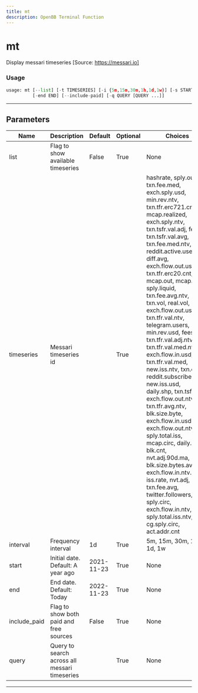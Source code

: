 ```yaml
---
title: mt
description: OpenBB Terminal Function
---
```


# mt

Display messari timeseries [Source: https://messari.io]

### Usage

```python
usage: mt [--list] [-t TIMESERIES] [-i {5m,15m,30m,1h,1d,1w}] [-s START]
          [-end END] [--include-paid] [-q QUERY [QUERY ...]]
```

---

## Parameters

| Name | Description | Default | Optional | Choices |
| ---- | ----------- | ------- | -------- | ------- |
| list | Flag to show available timeseries | False | True | None |
| timeseries | Messari timeseries id |  | True | hashrate, sply.out, txn.fee.med, exch.sply.usd, min.rev.ntv, txn.tfr.erc721.cnt, mcap.realized, exch.sply.ntv, txn.tsfr.val.adj, fees, txn.tsfr.val.avg, txn.fee.med.ntv, reddit.active.users, diff.avg, exch.flow.out.usd, txn.tfr.erc20.cnt, mcap.out, mcap.dom, sply.liquid, txn.fee.avg.ntv, txn.vol, real.vol, exch.flow.out.usd.incl, txn.tfr.val.ntv, telegram.users, min.rev.usd, fees.ntv, txn.tfr.val.adj.ntv, txn.tfr.val.med.ntv, exch.flow.in.usd, txn.tfr.val.med, new.iss.ntv, txn.cnt, reddit.subscribers, new.iss.usd, daily.shp, txn.tsfr.cnt, exch.flow.out.ntv.incl, txn.tfr.avg.ntv, blk.size.byte, exch.flow.in.usd.incl, exch.flow.out.ntv, sply.total.iss, mcap.circ, daily.vol, blk.cnt, nvt.adj.90d.ma, blk.size.bytes.avg, exch.flow.in.ntv.incl, iss.rate, nvt.adj, price, txn.fee.avg, twitter.followers, sply.circ, exch.flow.in.ntv, sply.total.iss.ntv, cg.sply.circ, act.addr.cnt |
| interval | Frequency interval | 1d | True | 5m, 15m, 30m, 1h, 1d, 1w |
| start | Initial date. Default: A year ago | 2021-11-23 | True | None |
| end | End date. Default: Today | 2022-11-23 | True | None |
| include_paid | Flag to show both paid and free sources | False | True | None |
| query | Query to search across all messari timeseries |  | True | None |

---
